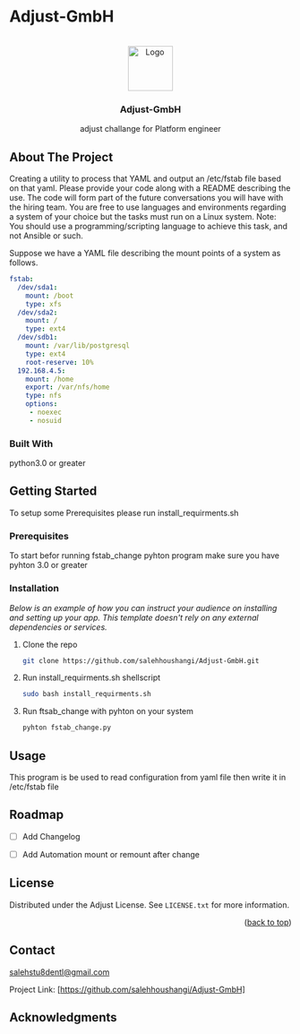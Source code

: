 # Adjust-GmbH



<!-- PROJECT LOGO -->
<br />
<div align="center">
  <a href="https://a.storyblok.com/f/47007/850x283/4ceff16f7e/adjust_logo_black.png">
    <img src="images/logo.png" alt="Logo" width="80" height="80">
  </a>

  <h3 align="center">Adjust-GmbH</h3>

  <p align="center">
   adjust challange for Platform engineer 
    <br />
  </p>
</div>







<!-- ABOUT THE PROJECT -->
## About The Project
Creating a utility to process that YAML and output an /etc/fstab file based on
that yaml.
Please provide your code along with a README describing the use. The code will
form part of the future conversations you will have with the hiring team.
You are free to use languages and environments regarding a system of your choice
but the tasks must run on a Linux system.
Note: You should use a programming/scripting language to achieve this task, and
not Ansible or such.


Suppose we have a YAML file describing the mount points of a system as follows.
```yaml
fstab:
  /dev/sda1:
    mount: /boot
    type: xfs
  /dev/sda2:
    mount: /
    type: ext4
  /dev/sdb1:
    mount: /var/lib/postgresql
    type: ext4
    root-reserve: 10%
  192.168.4.5:
    mount: /home
    export: /var/nfs/home
    type: nfs
    options:
     - noexec
     - nosuid
```

### Built With

python3.0 or greater 



<!-- GETTING STARTED -->
## Getting Started

To setup some Prerequisites please run  install_requirments.sh
### Prerequisites

To start befor running fstab_change pyhton program make sure you have pyhton 3.0 or greater

### Installation

_Below is an example of how you can instruct your audience on installing and setting up your app. This template doesn't rely on any external dependencies or services._

1. Clone the repo
   ```sh
   git clone https://github.com/salehhoushangi/Adjust-GmbH.git
   ```
2. Run install_requirments.sh shellscript
   ```sh
   sudo bash install_requirments.sh 
   ```
3. Run ftsab_change with pyhton on your system
   ```sh
   pyhton fstab_change.py
   ```



<!-- USAGE EXAMPLES -->
## Usage

This program is be used to read configuration from yaml file then write it in /etc/fstab file 




<!-- ROADMAP -->
## Roadmap

- [ ] Add Changelog
- [ ] Add Automation mount or remount after change






<!-- LICENSE -->
## License

Distributed under the Adjust License. See `LICENSE.txt` for more information.

<p align="right">(<a href="#top">back to top</a>)</p>



<!-- CONTACT -->
## Contact

 salehstu8dentl@gmail.com

Project Link: [https://github.com/salehhoushangi/Adjust-GmbH]




<!-- ACKNOWLEDGMENTS -->
## Acknowledgments







